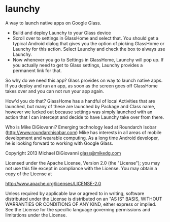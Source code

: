 launchy
===========

A way to launch native apps on Google Glass.

- Build and deploy Launchy to your Glass device
- Scroll over to settings in GlassHome and select that. You should get a typical Android dialog that gives you the option of picking GlassHome or Launchy for this action. Select Launchy and check the box to always use Launchy.
- Now whenever you go to Settings in GlassHome, Launchy will pop up. If you actually need to get to Glass settings, Launchy provides a permanent link for that.

So why do we need this app?
Glass provides on way to launch native apps. If you deploy and run an app, as soon as the screen goes off GlassHome takes over and you can not run your app again.

How'd you do that? GlassHome has a handful of local Activities that are launched, but many of these are launched by Package and Class name, however we lucked out because settings was simply launched with an action that I can intercept and decide to have Launchy take over from there.

Who is Mike DiGiovanni? Emerging technology lead at Roundarch Isobar (http://www.roundarchisobar.com) Mike has interests in all areas of mobile development and wearable computing. As a long time Android developer, he is looking forward to working with Google Glass.

Copyright 2013 Michael DiGiovanni glass@mikedg.com

Licensed under the Apache License, Version 2.0 (the "License");
you may not use this file except in compliance with the License.
You may obtain a copy of the License at

   http://www.apache.org/licenses/LICENSE-2.0

Unless required by applicable law or agreed to in writing, software
distributed under the License is distributed on an "AS IS" BASIS,
WITHOUT WARRANTIES OR CONDITIONS OF ANY KIND, either express or implied.
See the License for the specific language governing permissions and
limitations under the License.
